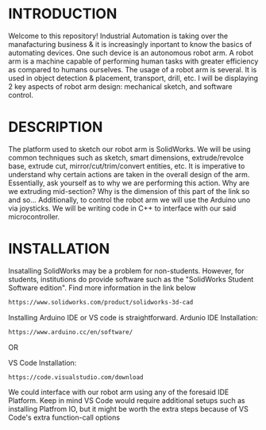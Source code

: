 # INTRODUCTION
Welcome to this repository! Industrial Automation is taking over the manafacturing business & it is increasingly inportant to know the basics of automating devices. One such device is an autonomous robot arm. A robot arm is a machine capable of performing human tasks with greater efficiency as compared to humans ourselves. The usage of a robot arm is several. It is used in object detection & placement, transport, drill, etc.  I will be displaying 2 key aspects of robot arm design: mechanical sketch, and software control. 
# DESCRIPTION
The platform used to sketch our robot arm is SolidWorks. We will be using common techniques such as sketch, smart dimensions, extrude/revolce base, extrude cut, mirror/cut/trim/convert entities, etc. It is imperative to understand why certain actions are taken in the overall design of the arm. Essentially, ask yourself as to why we are performing this action. Why are we extruding mid-section? Why is the dimension of this part of the link so and so...
Additionally, to control the robot arm we will use the Arduino uno via joysticks. We will be writing code in C++ to interface with our said microcontroller.

# INSTALLATION
Insatalling SolidWorks may be a problem for non-students. However, for students, institutions do provide software such as the "SolidWorks Student Software edition". Find more information in the link below
````bash
https://www.solidworks.com/product/solidworks-3d-cad
````

Installing Arduino IDE or VS code is straightforward. 
Ardunio IDE Installation: 
````bash
https://www.arduino.cc/en/software/
````
OR 

VS Code Installation:
````bash
https://code.visualstudio.com/download
````
We could interface with our robot arm using any of the foresaid IDE Platform. Keep in mind VS Code would require additional setups such as installing Platfrom IO, but it might be worth the extra steps because of VS Code's extra function-call options
